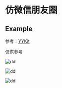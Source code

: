 # 仿微信朋友圈

## Example

参考：[YYKit](https://github.com/ibireme/YYKit)

仅供参考

![dd](https://upload-images.jianshu.io/upload_images/9778944-9ccd06fba291270f.gif?imageMogr2/auto-orient/strip)

![dd](https://upload-images.jianshu.io/upload_images/9778944-ae62939646475d33.gif?imageMogr2/auto-orient/strip)

![dd](https://upload-images.jianshu.io/upload_images/9778944-ff08fb7807195d3c.gif?imageMogr2/auto-orient/strip)
